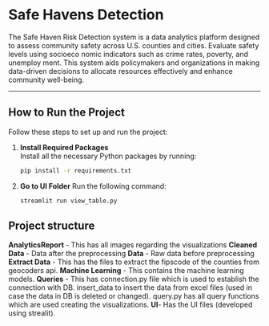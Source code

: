 # Safe Havens Detection

 The Safe Haven Risk Detection system is a data analytics
 platform designed to assess community safety across U.S.
 counties and cities. Evaluate safety levels using socioeco
nomic indicators such as crime rates, poverty, and unemploy
ment. This system aids policymakers and organizations in
 making data-driven decisions to allocate resources effectively
 and enhance community well-being.

---

## How to Run the Project

Follow these steps to set up and run the project:

1. **Install Required Packages**  
   Install all the necessary Python packages by running:
   ```bash
   pip install -r requirements.txt

2. **Go to UI Folder**
   Run the following command:
   ```bash
   streamlit run view_table.py


## Project structure
**AnalyticsReport** - This has all images regarding the visualizations
**Cleaned Data** - Data after the preprocessing
**Data** - Raw data before preprocessing
**Extract Data** - This has the files to extract the fipscode of the counties from geocoders api.
**Machine Learning** - This contains the machine learning models.
**Queries** - This has connection.py file which is used to establish the connection with DB. insert_data to insert the data from excel files (used in case the data in DB is deleted or changed). query.py has all query functions which are used creating the visualizations.
**UI**- Has the UI files (developed using strealit).



 
